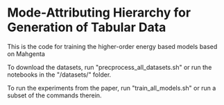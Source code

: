 # Mode-Attributing Hierarchy for Generation of Tabular Data

This is the code for training the higher-order energy based models based on Mahgenta

To download the datasets, run "precprocess_all_datasets.sh" or run the notebooks in the "/datasets/" folder.

To run the experiments from the paper, run "train_all_models.sh" or run a subset of the commands therein.
